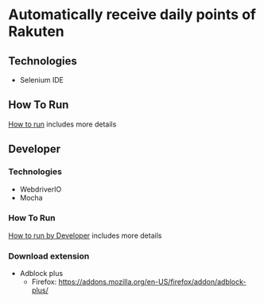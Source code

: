 # Automatically receive daily points of Rakuten

## Technologies
- Selenium IDE

## How To Run
[How to run](HOW-TO-RUN.md) includes more details

## Developer
### Technologies
- WebdriverIO
- Mocha

### How To Run
[How to run by Developer](HOW-TO-RUN-DEVELOPER.md) includes more details

### Download extension
- Adblock plus
  - Firefox:
    https://addons.mozilla.org/en-US/firefox/addon/adblock-plus/
